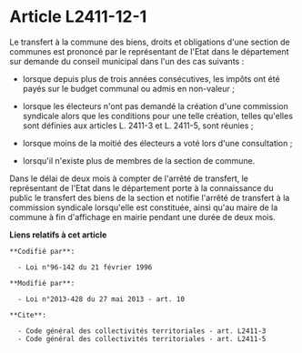 # Article L2411-12-1

Le transfert à la commune des biens, droits et obligations d'une section de communes est prononcé par le représentant de
l'Etat dans le département sur demande du conseil municipal dans l'un des cas suivants :

- lorsque depuis plus de trois années consécutives, les impôts ont été payés sur le budget communal ou admis en non-valeur ;

- lorsque les électeurs n'ont pas demandé la création d'une commission syndicale alors que les conditions pour une telle
création, telles qu'elles sont définies aux articles L. 2411-3 et L. 2411-5, sont réunies ;

- lorsque moins de la moitié  des électeurs a voté lors d'une consultation ;

- lorsqu'il n'existe plus de membres de la section de commune.

Dans le délai de deux mois à compter de l'arrêté de transfert, le représentant de l'Etat dans le département porte à la
connaissance du public le transfert des biens de la section et notifie l'arrêté de transfert à la commission syndicale
lorsqu'elle est constituée, ainsi qu'au maire de la commune à fin d'affichage en mairie pendant une durée de deux mois.

**Liens relatifs à cet article**

	**Codifié par**:

	  - Loi n°96-142 du 21 février 1996

	**Modifié par**:

	  - Loi n°2013-428 du 27 mai 2013 - art. 10

	**Cite**:

	  - Code général des collectivités territoriales - art. L2411-3
	  - Code général des collectivités territoriales - art. L2411-5
